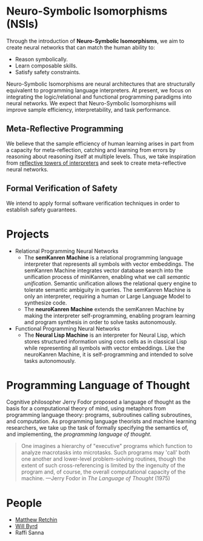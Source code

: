 # Neuro-Symbolic Isomorphisms (NSIs)

Through the introduction of **Neuro-Symbolic Isomorphisms**, we aim to create neural networks that can match the human ability to:
- Reason symbolically.
- Learn composable skills.
- Satisfy safety constraints.

Neuro-Symbolic Isomorphisms are neural architectures that are structurally equivalent to programming language interpreters. At present, we focus on integrating the logic/relational and functional programming paradigms into neural networks. We expect that Neuro-Symbolic Isomorphisms will improve sample efficiency, interpretability, and task performance.

## Meta-Reflective Programming

We believe that the sample efficiency of human learning arises in part from a capacity for meta-reflection, catching and learning from errors by reasoning about reasoning itself at multiple levels. Thus, we take inspiration from [reflective towers of interpreters](https://blog.sigplan.org/2021/08/12/reflective-towers-of-interpreters/) and seek to create meta-reflective neural networks.

## Formal Verification of Safety

We intend to apply formal software verification techniques in order to establish safety guarantees.

# Projects
- Relational Programming Neural Networks
  - The **semKanren Machine** is a relational programming language interpreter that represents all symbols with vector embeddings. The semKanren Machine integrates vector database search into the unification process of miniKanren, enabling what we call *semantic unification*. Semantic unification allows the relational query engine to tolerate semantic ambiguity in queries. The semKanren Machine is only an interpreter, requiring a human or Large Language Model to synthesize code.
  - The **neuroKanren Machine** extends the semKanren Machine by making the interpreter self-programming, enabling program learning and program synthesis in order to solve tasks autonomously.
- Functional Programming Neural Networks
  - The **Neural Lisp Machine** is an interpreter for Neural Lisp, which stores structured information using cons cells as in classical Lisp while representing all symbols with vector embeddings. Like the neuroKanren Machine, it is self-programming and intended to solve tasks autonomously.

# Programming Language of Thought

Cognitive philosopher Jerry Fodor proposed a language of thought as the basis for a computational theory of mind, using metaphors from programming language theory: programs, subroutines calling subroutines, and computation. As programming language theorists and machine learning researchers, we take up the task of formally specifying the semantics of, and implementing, the *programming language of thought*.

> One imagines a hierarchy of "executive" programs which function to analyze macrotasks into microtasks. Such programs may 'call' both one another and lower-level problem-solving routines, though the extent of such cross-referencing is limited by the ingenuity of the program and, of course, the overall computational capacity of the machine. —Jerry Fodor in *The Language of Thought* (1975)

# People
- [Matthew Retchin](https://mhr.ai)
- [Will Byrd](http://webyrd.net/)
- Raffi Sanna
